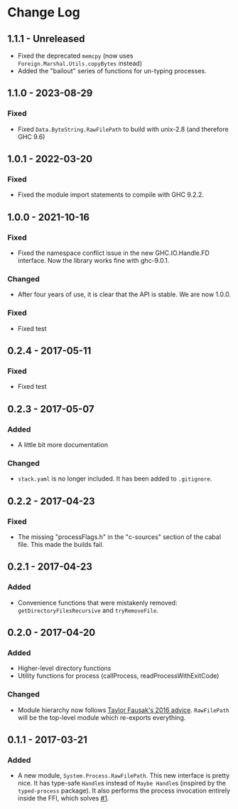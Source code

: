 # Change Log

## 1.1.1 - Unreleased

- Fixed the deprecated `memcpy` (now uses `Foreign.Marshal.Utils.copyBytes` instead)
- Added the "bailout" series of functions for un-typing processes.

## 1.1.0 - 2023-08-29

### Fixed

- Fixed `Data.ByteString.RawFilePath` to build with unix-2.8 (and therefore GHC 9.6)

## 1.0.1 - 2022-03-20

### Fixed

- Fixed the module import statements to compile with GHC 9.2.2.

## 1.0.0 - 2021-10-16

### Fixed

- Fixed the namespace conflict issue in the new GHC.IO.Handle.FD interface. Now the library works fine with ghc-9.0.1.

### Changed

- After four years of use, it is clear that the API is stable. We are now 1.0.0.

### Fixed

- Fixed test

## 0.2.4 - 2017-05-11

### Fixed

- Fixed test

## 0.2.3 - 2017-05-07

### Added

- A little bit more documentation

### Changed

- `stack.yaml` is no longer included. It has been added to `.gitignore`.

## 0.2.2 - 2017-04-23

### Fixed

- The missing "processFlags.h" in the "c-sources" section of the cabal file. This made the builds fail.

## 0.2.1 - 2017-04-23

### Added

- Convenience functions that were mistakenly removed: `getDirectoryFilesRecursive` and `tryRemoveFile`.

## 0.2.0 - 2017-04-20

### Added

- Higher-level directory functions
- Utility functions for process (callProcess, readProcessWithExitCode)

### Changed

- Module hierarchy now follows [Taylor Fausak's 2016 advice](http://taylor.fausak.me/2016/12/05/haskell-package-checklist/). `RawFilePath` will be the top-level module which re-exports everything.

## 0.1.1 - 2017-03-21

### Added

- A new module, `System.Process.RawFilePath`. This new interface is pretty nice. It has type-safe `Handle`s instead of `Maybe Handle`s (inspired by the `typed-process` package). It also performs the process invocation entirely inside the FFI, which solves [#1].

[#1]: https://github.com/xtendo-org/rawfilepath/issues/1
